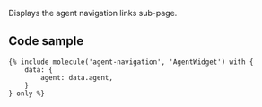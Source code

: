 Displays the agent navigation links sub-page.

## Code sample

```
{% include molecule('agent-navigation', 'AgentWidget') with {
    data: {
        agent: data.agent,
    }
} only %}
```
